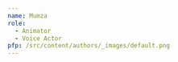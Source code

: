 ```yaml
---
name: Mumza
role:
  - Animator
  - Voice Actor
pfp: /src/content/authors/_images/default.png
---
```

